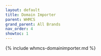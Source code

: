 ```yaml
---
layout: default
title: Domain Importer
parent: WHMCS
grand_parent: All Brands
nav_order: 4
showtoc: 1
---
```


{% include whmcs-domainimporter.md %}
